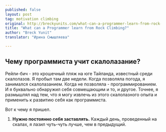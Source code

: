 ```yaml
---
published: false
layout: post
tag: motivation climbing
original: http://breckyunits.com/what-can-a-programmer-learn-from-rock-climbing.html
title: "What can a Programmer learn from Rock Climbing?"
author: "Breck Yunit"
translator: "Ирина Смышляева"

---
```


## Чему программиста учит скалолазание?

Рейли-бич - это крошечный пляж на юге Тайланда, известный среди скалолазов. Я пробыл там две недели.
Когда позволяла погода, я занимался скалолазанием. Когда не позволяла - программированием. И я буквально обнаружил себя совмещающим и то, и другое. Точнее, я размышлял над тем, что я могу извлечь из этого скалолазного опыта и применить к развитию себя как программиста.

Вот к чему я пришел.

1. **Нужно постоянно себя заставлять.** Каждый день, проведенный на скалах, я лазил чуть-чуть лучше, чем в предыдущий. 
